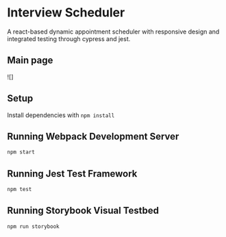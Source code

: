 # Interview Scheduler

A react-based dynamic appointment scheduler with responsive design and integrated testing through cypress and jest.

## Main page

![]

## Setup

Install dependencies with `npm install`

## Running Webpack Development Server

```bash
npm start
```

## Running Jest Test Framework

```bash
npm test
```

## Running Storybook Visual Testbed

```bash
npm run storybook
```